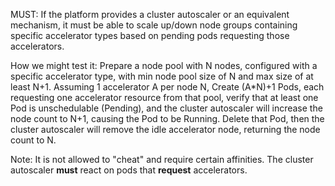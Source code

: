 MUST: If the platform provides a cluster autoscaler or an equivalent mechanism, it must be able to scale up/down node groups containing specific accelerator types based on pending pods requesting those accelerators.

How we might test it: Prepare a node pool with N nodes, configured with a specific accelerator type, with min node pool size of N and max size of at least N+1. Assuming 1 accelerator A per node N, Create (A*N)+1 Pods, each requesting one accelerator resource from that pool, verify that at least one Pod is unschedulable (Pending), and the cluster autoscaler will increase the node count to N+1, causing the Pod to be Running. Delete that Pod, then the cluster autoscaler will remove the idle accelerator node, returning the node count to N.

Note: It is not allowed to "cheat" and require certain affinities. The cluster autoscaler **must** react on pods that **request** accelerators.
